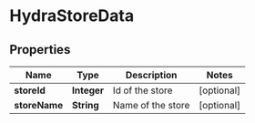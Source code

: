 
# HydraStoreData

## Properties
Name | Type | Description | Notes
------------ | ------------- | ------------- | -------------
**storeId** | **Integer** | Id of the store |  [optional]
**storeName** | **String** | Name of the store |  [optional]



